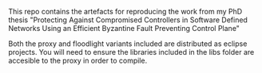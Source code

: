 This repo contains the artefacts for reproducing the work from my PhD thesis "Protecting Against Compromised Controllers in Software Defined Networks Using an Efficient Byzantine Fault Preventing Control Plane"


Both the proxy and floodlight variants included are distributed as eclipse projects. You will need to ensure the libraries included in the libs folder are accesible to the proxy in order to compile. 